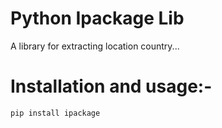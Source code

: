 # Python Ipackage Lib

A library for extracting location country...

# Installation and usage:-
```sh
pip install ipackage 
```
